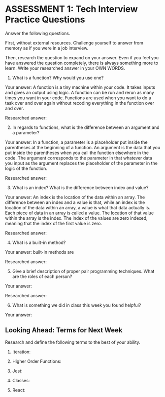 # ASSESSMENT 1: Tech Interview Practice Questions
Answer the following questions.

First, without external resources. Challenge yourself to answer from memory as if you were in a job interview.

Then, research the question to expand on your answer. Even if you feel you have answered the question completely, there is always something more to learn. Write your researched answer in your OWN WORDS.

1. What is a function? Why would you use one?

  Your answer: A function is a tiny machine within your code. It takes inputs and gives an output using logic. A function can be run and rerun as many times you want in your code. Functions are used when you want to do a task over and over again without recoding everything in the function over and over.

  Researched answer:



2. In regards to functions, what is the difference between an argument and a parameter?

  Your answer: In a function, a parameter is a placeholder put inside the parentheses at the beginning of a function. An argument is the data that you put inside the parentheses when you call the function elsewhere in the code. The argument corresponds to the parameter in that whatever data you input as the argument replaces the placeholder of the parameter in the logic of the function.

  Researched answer:



3. What is an index? What is the difference between index and value?

  Your answer: An index is the location of the data within an array. The difference between an index and a value is that, while an index is the location of the data within an array, a value is what that data actually is. Each piece of data in an array is called a value. The location of that value within the array is the index. The index of the values are zero indexed, meaning that the index of the first value is zero.

  Researched answer:



4. What is a built-in method?

  Your answer: built-in methods are 

  Researched answer:



5. Give a brief description of proper pair programming techniques. What are the roles of each person?

  Your answer:

  Researched answer:



6. What is something we did in class this week you found helpful?  

  Your answer:



## Looking Ahead: Terms for Next Week

Research and define the following terms to the best of your ability.

1. Iteration:

2. Higher Order Functions:

3. Jest:

4. Classes:

5. React:
